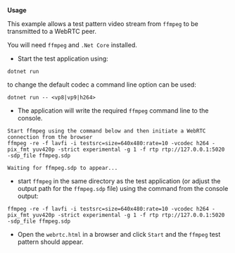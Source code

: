 **Usage**

This example allows a test pattern video stream from `ffmpeg` to be transmitted to a WebRTC peer.

You will need `ffmpeg` and `.Net Core` installed.

- Start the test application using:

`dotnet run`

to change the default codec a command line option can be used:

`dotnet run -- <vp8|vp9|h264>`

- The application will write the required `ffmpeg` command line to the console.

````
Start ffmpeg using the command below and then initiate a WebRTC connection from the browser
ffmpeg -re -f lavfi -i testsrc=size=640x480:rate=10 -vcodec h264 -pix_fmt yuv420p -strict experimental -g 1 -f rtp rtp://127.0.0.1:5020 -sdp_file ffmpeg.sdp

Waiting for ffmpeg.sdp to appear...
````

 - start `ffmpeg` in the same directory as the test application (or adjust the output path for the `ffmpeg.sdp` file) using the command from the console output:

`ffmpeg -re -f lavfi -i testsrc=size=640x480:rate=10 -vcodec h264 -pix_fmt yuv420p -strict experimental -g 1 -f rtp rtp://127.0.0.1:5020 -sdp_file ffmpeg.sdp`

- Open the `webrtc.html` in a browser and click `Start` and the `ffmpeg` test pattern should appear.

